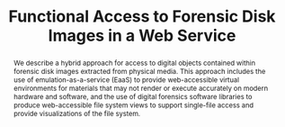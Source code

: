 ---
abstract: 'We describe a hybrid approach for access to digital objects contained within
  forensic disk images extracted from physical media. This approach includes the use
  of emulation-as-a-service (EaaS) to provide web-accessible virtual environments

  for materials that may not render or execute accurately on modern hardware and software,
  and the use of

  digital forensics software libraries to produce web-accessible file system views
  to support single-file access and provide visualizations of the file system.'
creators:
- Woods, Kam
- Lee, Christopher
- Liebetraut, Thomas
- Rechert, Klaus
date: null
document_url: https://services.phaidra.univie.ac.at/api/object/o:429564/download
grand_parent: iPRES
institutions: []
keywords:
- emulation
- access
- digital forensics
landing_page_url: https://phaidra.univie.ac.at/o:429564
language: eng
layout: publication
license: CC BY 4.0 International
notes_url: null
parent: iPRES 2015
presentation_url: null
publication_type: paper
size: 255366
source_name: iPRES
title: Functional Access to Forensic Disk Images in a Web Service
year: 2015
---